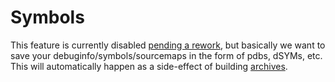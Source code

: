 # Symbols

This feature is currently disabled [pending a rework][rework-symbols], but basically we want to save your debuginfo/symbols/sourcemaps in the form of pdbs, dSYMs, etc. This will automatically happen as a side-effect of building [archives][].

[rework-symbols]: https://github.com/axodotdev/cargo-dist/issues/136
[archives]: ./archives.md